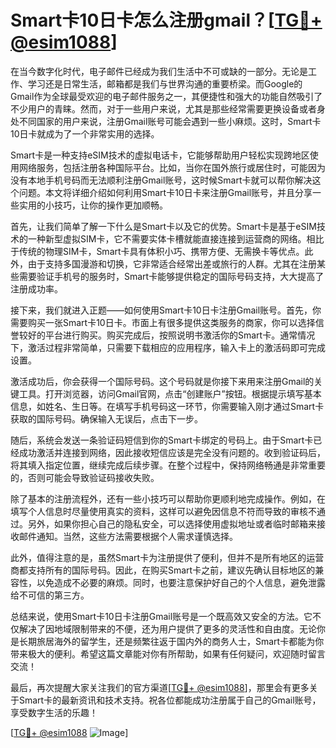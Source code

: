 # Smart卡10日卡怎么注册gmail？[[TG💪+ @esim1088](https://t.me/s/esim1088)]

在当今数字化时代，电子邮件已经成为我们生活中不可或缺的一部分。无论是工作、学习还是日常生活，邮箱都是我们与世界沟通的重要桥梁。而Google的Gmail作为全球最受欢迎的电子邮件服务之一，其便捷性和强大的功能自然吸引了不少用户的青睐。然而，对于一些用户来说，尤其是那些经常需要更换设备或者身处不同国家的用户来说，注册Gmail账号可能会遇到一些小麻烦。这时，Smart卡10日卡就成为了一个非常实用的选择。

Smart卡是一种支持eSIM技术的虚拟电话卡，它能够帮助用户轻松实现跨地区使用网络服务，包括注册各种国际平台。比如，当你在国外旅行或居住时，可能因为没有本地手机号码而无法顺利注册Gmail账号，这时候Smart卡就可以帮你解决这个问题。本文将详细介绍如何利用Smart卡10日卡来注册Gmail账号，并且分享一些实用的小技巧，让你的操作更加顺畅。

首先，让我们简单了解一下什么是Smart卡以及它的优势。Smart卡是基于eSIM技术的一种新型虚拟SIM卡，它不需要实体卡槽就能直接连接到运营商的网络。相比于传统的物理SIM卡，Smart卡具有体积小巧、携带方便、无需换卡等优点。此外，由于支持多国漫游和切换，它非常适合经常出差或旅行的人群。尤其在注册某些需要验证手机号的服务时，Smart卡能够提供稳定的国际号码支持，大大提高了注册成功率。

接下来，我们就进入正题——如何使用Smart卡10日卡注册Gmail账号。首先，你需要购买一张Smart卡10日卡。市面上有很多提供这类服务的商家，你可以选择信誉较好的平台进行购买。购买完成后，按照说明书激活你的Smart卡。通常情况下，激活过程非常简单，只需要下载相应的应用程序，输入卡上的激活码即可完成设置。

激活成功后，你会获得一个国际号码。这个号码就是你接下来用来注册Gmail的关键工具。打开浏览器，访问Gmail官网，点击“创建账户”按钮。根据提示填写基本信息，如姓名、生日等。在填写手机号码这一环节，你需要输入刚才通过Smart卡获取的国际号码。确保输入无误后，点击下一步。

随后，系统会发送一条验证码短信到你的Smart卡绑定的号码上。由于Smart卡已经成功激活并连接到网络，因此接收短信应该是完全没有问题的。收到验证码后，将其填入指定位置，继续完成后续步骤。在整个过程中，保持网络畅通是非常重要的，否则可能会导致验证码接收失败。

除了基本的注册流程外，还有一些小技巧可以帮助你更顺利地完成操作。例如，在填写个人信息时尽量使用真实的资料，这样可以避免因信息不符而导致的审核不通过。另外，如果你担心自己的隐私安全，可以选择使用虚拟地址或者临时邮箱来接收邮件通知。当然，这些方法需要根据个人需求谨慎选择。

此外，值得注意的是，虽然Smart卡为注册提供了便利，但并不是所有地区的运营商都支持所有的国际号码。因此，在购买Smart卡之前，建议先确认目标地区的兼容性，以免造成不必要的麻烦。同时，也要注意保护好自己的个人信息，避免泄露给不可信的第三方。

总结来说，使用Smart卡10日卡注册Gmail账号是一个既高效又安全的方法。它不仅解决了因地域限制带来的不便，还为用户提供了更多的灵活性和自由度。无论你是长期旅居海外的留学生，还是频繁往返于国内外的商务人士，Smart卡都能为你带来极大的便利。希望这篇文章能对你有所帮助，如果有任何疑问，欢迎随时留言交流！

最后，再次提醒大家关注我们的官方渠道[[TG💪+ @esim1088](https://t.me/s/esim1088)]，那里会有更多关于Smart卡的最新资讯和技术支持。祝各位都能成功注册属于自己的Gmail账号，享受数字生活的乐趣！

[[TG💪+ @esim1088](https://t.me/s/esim1088) ![Image](https://i.postimg.cc/4NQfJmqS/Snipaste-2025-05-13-00-14-12.png)]